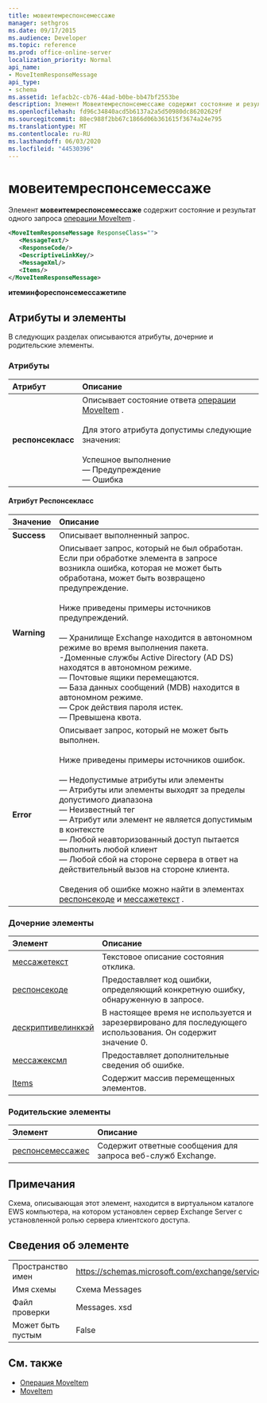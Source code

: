 ```yaml
---
title: мовеитемреспонсемессаже
manager: sethgros
ms.date: 09/17/2015
ms.audience: Developer
ms.topic: reference
ms.prod: office-online-server
localization_priority: Normal
api_name:
- MoveItemResponseMessage
api_type:
- schema
ms.assetid: 1efacb2c-cb76-44ad-b0be-bb47bf2553be
description: Элемент Мовеитемреспонсемессаже содержит состояние и результат одного запроса операции MoveItem.
ms.openlocfilehash: fd96c34840acd5b6137a2a5d50980dc86202629f
ms.sourcegitcommit: 88ec988f2bb67c1866d06b361615f3674a24e795
ms.translationtype: MT
ms.contentlocale: ru-RU
ms.lasthandoff: 06/03/2020
ms.locfileid: "44530396"
---
```

# <a name="moveitemresponsemessage"></a>мовеитемреспонсемессаже

Элемент **мовеитемреспонсемессаже** содержит состояние и результат одного запроса [операции MoveItem](moveitem-operation.md) . 
  
```xml
<MoveItemResponseMessage ResponseClass="">
   <MessageText/>
   <ResponseCode/>
   <DescriptiveLinkKey/>
   <MessageXml/>
   <Items/>
</MoveItemResponseMessage>
```

 **итеминфореспонсемессажетипе**
## <a name="attributes-and-elements"></a>Атрибуты и элементы

В следующих разделах описываются атрибуты, дочерние и родительские элементы.
  
### <a name="attributes"></a>Атрибуты

|**Атрибут**|**Описание**|
|:-----|:-----|
|**респонсекласс** <br/> | Описывает состояние ответа [операции MoveItem](moveitem-operation.md) . <br/><br/>Для этого атрибута допустимы следующие значения:  <br/><br/>Успешное выполнение  <br/>— Предупреждение  <br/>— Ошибка  <br/> |
   
#### <a name="responseclass-attribute"></a>Атрибут Респонсекласс

|**Значение**|**Описание**|
|:-----|:-----|
|**Success** <br/> |Описывает выполненный запрос.  <br/> |
|**Warning** <br/> | Описывает запрос, который не был обработан. Если при обработке элемента в запросе возникла ошибка, которая не может быть обработана, может быть возвращено предупреждение. <br/><br/>Ниже приведены примеры источников предупреждений.  <br/><br/>— Хранилище Exchange находится в автономном режиме во время выполнения пакета.  <br/>-Доменные службы Active Directory (AD DS) находятся в автономном режиме.  <br/>— Почтовые ящики перемещаются.  <br/>— База данных сообщений (MDB) находится в автономном режиме.  <br/>— Срок действия пароля истек.  <br/>— Превышена квота.  <br/> |
|**Error** <br/> | Описывает запрос, который не может быть выполнен. <br/><br/>Ниже приведены примеры источников ошибок.  <br/><br/>— Недопустимые атрибуты или элементы  <br/>— Атрибуты или элементы выходят за пределы допустимого диапазона  <br/>— Неизвестный тег  <br/>— Атрибут или элемент не является допустимым в контексте  <br/>— Любой неавторизованный доступ пытается выполнить любой клиент  <br/>— Любой сбой на стороне сервера в ответ на действительный вызов на стороне клиента.  <br/><br/>  Сведения об ошибке можно найти в элементах [респонсекоде](responsecode.md) и [мессажетекст](messagetext.md) .  <br/> |
   
### <a name="child-elements"></a>Дочерние элементы

|**Элемент**|**Описание**|
|:-----|:-----|
|[мессажетекст](messagetext.md) <br/> |Текстовое описание состояния отклика.  <br/> |
|[респонсекоде](responsecode.md) <br/> |Предоставляет код ошибки, определяющий конкретную ошибку, обнаруженную в запросе.  <br/> |
|[дескриптивелинккэй](descriptivelinkkey.md) <br/> |В настоящее время не используется и зарезервировано для последующего использования. Он содержит значение 0.  <br/> |
|[мессажексмл](messagexml.md) <br/> |Предоставляет дополнительные сведения об ошибке.  <br/> |
|[Items](items.md) <br/> |Содержит массив перемещенных элементов.  <br/> |
   
### <a name="parent-elements"></a>Родительские элементы

|**Элемент**|**Описание**|
|:-----|:-----|
|[респонсемессажес](responsemessages.md) <br/> |Содержит ответные сообщения для запроса веб-служб Exchange.  <br/> |
   
## <a name="remarks"></a>Примечания

Схема, описывающая этот элемент, находится в виртуальном каталоге EWS компьютера, на котором установлен сервер Exchange Server с установленной ролью сервера клиентского доступа.
  
## <a name="element-information"></a>Сведения об элементе

|||
|:-----|:-----|
|Пространство имен  <br/> |https://schemas.microsoft.com/exchange/services/2006/messages  <br/> |
|Имя схемы  <br/> |Схема Messages  <br/> |
|Файл проверки  <br/> |Messages. xsd  <br/> |
|Может быть пустым  <br/> |False  <br/> |
   
## <a name="see-also"></a>См. также

- [Операция MoveItem](moveitem-operation.md)
- [MoveItem](moveitem.md)

